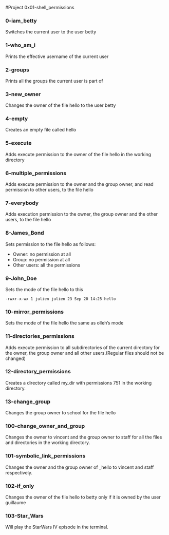 #Project 0x01-shell_permissions

### 0-iam_betty
Switches the current user to the user betty

### 1-who_am_i
Prints the effective username of the current user

### 2-groups
Prints all the groups the current user is part of

### 3-new_owner
Changes the owner of the file hello to the user betty

### 4-empty
Creates an empty file called hello

### 5-execute
Adds execute permission to the owner of the file hello in the working directory

### 6-multiple_permissions
Adds execute permission to the owner and the group owner, and read permission to other users, to the file hello

### 7-everybody
Adds execution permission to the owner, the group owner and the other users, to the file hello

### 8-James_Bond
Sets permission to the file hello as follows:
- Owner: no permission at all
- Group: no permission at all
- Other users: all the permissions

### 9-John_Doe
Sets the mode of the file hello to this
```
-rwxr-x-wx 1 julien julien 23 Sep 20 14:25 hello
```
### 10-mirror_permissions
Sets the mode of the file hello the same as olleh’s mode

### 11-directories_permissions
Adds execute permission to all subdirectories of the current directory for the owner, the group owner and all other users.(Regular files should not be changed)

### 12-directory_permissions
Creates a directory called my_dir with permissions 751 in the working directory.

### 13-change_group
Changes the group owner to school for the file hello

### 100-change_owner_and_group
Changes the owner to vincent and the group owner to staff for all the files and directories in the working directory.

### 101-symbolic_link_permissions
Changes the owner and the group owner of _hello to vincent and staff respectively.

### 102-if_only
Changes the owner of the file hello to betty only if it is owned by the user guillaume

### 103-Star_Wars
Will play the StarWars IV episode in the terminal.
